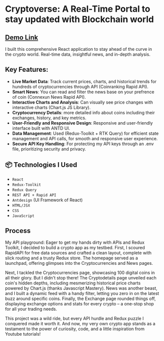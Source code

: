 # Cryptoverse: A Real-Time Portal to stay updated with Blockchain world

## [Demo Link](https://cryptoverse-webapp123.netlify.app/)

I built this comprehensive React application to stay ahead of the curve in the crypto world. Real-time data, insightful news, and in-depth analysis.

## Key Features:

- **Live Market Data**: Track current prices, charts, and historical trends for hundreds of cryptocurrencies through API (Coinranking Rapid API).
- **Smart News**: You can read and filter the news base on your prefrence of coin (Connexun News Rapid API).
- **Interactive Charts and Analysis**: Can visually see price changes with interactive charts (Chart.js JS Library).
- **Cryptocurrency Details**: more detailed info about coins including their exchanges, history, and key metrics.
- **User-Friendly and Responsive Design**: Responsive and user-friendly interface built with ANTD UI.
- **Data Management**: Used (Redux-Toolkit + RTK Query) for efficient state management and API calls, for smooth and responsive user experience.
- **Secure API Key Handling**: For protecting my API keys through an .env file, prioritizing security and privacy.

## 📦 Technologies I Used

- `React`
- `Redux-Toolkit`
- `Redux Query`
- `REST API + Rapid API`
- `Antdesign` (UI Framework of React)
- `HTML/JSX`
- `CSS`
- `JavaScript`

## Process

My API playground: Eager to get my hands dirty with APIs and Redux Toolkit, I decided to build a crypto app as my testbed. First, I scoured RapidAPI for free data sources and crafted a clean layout, complete with slick routing and a trusty Redux store. The homepage served as a launchpad, offering glimpses into the Cryptocurrencies and News pages.

Next, I tackled the Cryptocurrencies page, showcasing 100 digital coins in all their glory. But I didn't stop there! The Cryptodetails page unveiled each coin's hidden depths, including mesmerizing historical price charts powered by Chart.js (thanks Javascript Mastery). News was another beast, and I built a dynamic feed with a handy filter, letting you zero in on the latest buzz around specific coins. Finally, the Exchange page rounded things off, displaying exchange options and stats for every crypto – a one-stop shop for all your trading needs.

This project was a wild ride, but every API hurdle and Redux puzzle I conquered made it worth it. And now, my very own crypto app stands as a testament to the power of curiosity, code, and a little inspiration from Youtube tutorials!
